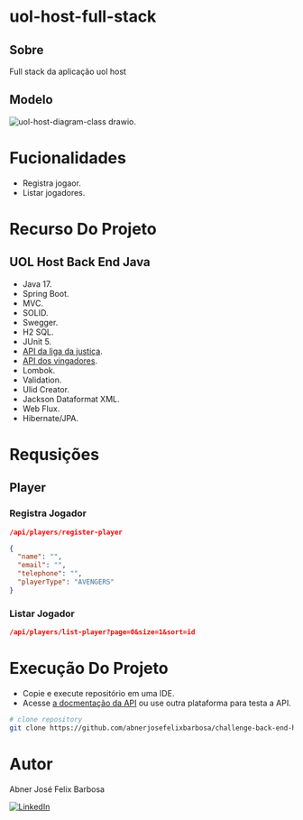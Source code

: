 # uol-host-full-stack

## Sobre

Full stack da aplicação uol host  

## Modelo

![uol-host-diagram-class drawio](https://github.com/user-attachments/assets/004feb85-63bb-4037-9d57-258d63975aa5).

# Fucionalidades

- Registra jogaor.
- Listar jogadores.

# Recurso Do Projeto 

## UOL Host Back End Java

- Java 17.
- Spring Boot.
- MVC.
- SOLID.
- Swegger.
- H2 SQL.
- JUnit 5.
- [API da liga da justiça](https://raw.githubusercontent.com/uolhost/test-backEnd-Java/master/referencias/liga_da_justica.xml).
- [API dos vingadores](https://raw.githubusercontent.com/uolhost/test-backEnd-Java/master/referencias/vingadores.json).
- Lombok.
- Validation.
- Ulid Creator.
- Jackson Dataformat XML.
- Web Flux.
- Hibernate/JPA.

# Requsições

## Player

### Registra Jogador

```json
/api/players/register-player

{
  "name": "",
  "email": "",
  "telephone": "",
  "playerType": "AVENGERS"
}
```

### Listar Jogador

```json
/api/players/list-player?page=0&size=1&sort=id
```

# Execução Do Projeto

- Copie e execute repositório em uma IDE.
- Acesse [a docmentação da API](http://localhost:8080/swagger-ui/index.html) ou use outra plataforma para testa a API.

```bash
# clone repository
git clone https://github.com/abnerjosefelixbarbosa/challenge-back-end-hit.git
```

# Autor

Abner José Felix Barbosa

[![LinkedIn](https://img.shields.io/badge/LinkedIn-0077B5?style=for-the-badge&logo=linkedin&logoColor=white)](https://www.linkedin.com/in/abner-jose-feliz-barbosa/)
